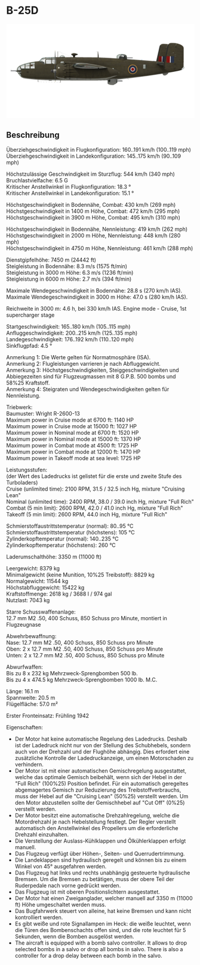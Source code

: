 # B-25D  
  
![b25draf](../images/b25draf.png)  
  
## Beschreibung  
  
Überziehgeschwindigkeit in Flugkonfiguration: 160..191 km/h (100..119 mph)  
Überziehgeschwindigkeit in Landekonfiguration: 145..175 km/h (90..109 mph)  
  
Höchstzulässige Geschwindigkeit im Sturzflug: 544 km/h (340 mph)  
Bruchlastvielfache: 6.5 G  
Kritischer Anstellwinkel in Flugkonfiguration: 18.3 °  
Kritischer Anstellwinkel in Landekonfiguration: 15.1 °  
  
Höchstgeschwindigkeit in Bodennähe, Combat: 430 km/h (269 mph)  
Höchstgeschwindigkeit in 1400 m Höhe, Combat: 472 km/h (295 mph)  
Höchstgeschwindigkeit in 3900 m Höhe, Combat: 495 km/h (310 mph)  
  
Höchstgeschwindigkeit in Bodennähe, Nennleistung: 419 km/h (262 mph)  
Höchstgeschwindigkeit in 2000 m Höhe, Nennleistung: 448 km/h (280 mph)  
Höchstgeschwindigkeit in 4750 m Höhe, Nennleistung: 461 km/h (288 mph)  
  
Dienstgipfelhöhe: 7450 m (24442 ft)  
Steigleistung in Bodennähe: 8.3 m/s (1575 ft/min)  
Steigleistung in 3000 m Höhe: 6.3 m/s (1236 ft/min)  
Steigleistung in 6000 m Höhe: 2.7 m/s (394 ft/min)  
  
Maximale Wendegeschwindigkeit in Bodennähe: 28.8 s (270 km/h IAS).  
Maximale Wendegeschwindigkeit in 3000 m Höhe: 47.0 s (280 km/h IAS).  
  
Reichweite in 3000 m: 4.6 h, bei 330 km/h IAS. Engine mode - Cruise, 1st supercharger stage  
  
Startgeschwindigkeit: 165..180 km/h (105..115 mph)  
Anfluggeschwindigkeit: 200..215 km/h (125..135 mph)  
Landegeschwindigkeit: 176..192 km/h (110..120 mph)  
Sinkflugpfad: 4.5 °  
  
Anmerkung 1: Die Werte gelten für Normatmosphäre (ISA).  
Anmerkung 2: Flugleistungen varrieren je nach Abfluggewicht.  
Anmerkung 3: Höchstgeschwindigkeiten, Steiggeschwindigkeiten und Abbiegezeiten sind für Flugzeugmassen mit 8 G.P.B. 500 bombs und 58%25 Kraftstoff.  
Anmerkung 4: Steigraten und Wendegeschwindigkeiten gelten für Nennleistung.  
  
Triebwerk:  
Baumuster: Wright R-2600-13  
Maximum power in Cruise mode at 6700 ft: 1140 HP  
Maximum power in Cruise mode at 15000 ft: 1027 HP  
Maximum power in Nominal mode at 6700 ft: 1520 HP  
Maximum power in Nominal mode at 15000 ft: 1370 HP  
Maximum power in Combat mode at 4500 ft: 1725 HP  
Maximum power in Combat mode at 12000 ft: 1470 HP  
Maximum power in Takeoff mode at sea level: 1725 HP  
  
Leistungsstufen:  
(der Wert des Ladedrucks ist gelistet für die erste und zweite Stufe des Turboladers)  
Cruise (unlimited time): 2100 RPM, 31.5 / 32.5 inch Hg, mixture "Cruising Lean"   
Nominal (unlimited time): 2400 RPM, 38.0 / 39.0 inch Hg, mixture "Full Rich"   
Combat (5 min limit): 2600 RPM, 42.0 / 41.0 inch Hg, mixture "Full Rich"    
Takeoff (5 min limit): 2600 RPM, 44.0 inch Hg, mixture "Full Rich"    
  
Schmierstoffaustrittstemperatur (normal): 80..95 °C  
Schmierstoffaustrittstemperatur (höchstens): 105 °C  
Zylinderkopftemperatur (normal): 140..235 °C  
Zylinderkopftemperatur (höchstens): 260 °C  
  
Laderumschalthöhe: 3350 m (11000 ft)  
  
Leergewicht: 8379 kg  
Minimalgewicht (keine Munition, 10%25 Treibstoff): 8829 kg  
Normalgewicht: 11544 kg  
Höchstabfluggewicht: 15422 kg  
Kraftstoffmenge: 2618 kg / 3688 l / 974 gal  
Nutzlast: 7043 kg  
  
Starre Schusswaffenanlage:  
12.7 mm M2 .50, 400 Schuss, 850 Schuss pro Minute, montiert in Flugzeugnase  
  
Abwehrbewaffnung:  
Nase: 12.7 mm M2 .50, 400 Schuss, 850 Schuss pro Minute  
Oben: 2 x 12.7 mm M2 .50, 400 Schuss, 850 Schuss pro Minute  
Unten: 2 x 12.7 mm M2 .50, 400 Schuss, 850 Schuss pro Minute  
  
Abwurfwaffen:  
Bis zu 8 x 232 kg Mehrzweck-Sprengbomben 500 lb.  
Bis zu 4 x 474.5 kg Mehrzweck-Sprengbomben 1000 lb. M.C.  
  
Länge: 16.1 m  
Spannweite: 20.5 m  
Flügelfläche: 57.0 m²  
  
Erster Fronteinsatz: Frühling 1942  
  
Eigenschaften:  
- Der Motor hat keine automatische Regelung des Ladedrucks. Deshalb ist der Ladedruck nicht nur von der Stellung des Schubhebels, sondern auch von der Drehzahl und der Flughöhe abhängig. Dies erfordert eine zusätzliche Kontrolle der Ladedruckanzeige, um einen Motorschaden zu verhindern.  
- Der Motor ist mit einer automatischen Gemischregelung ausgestattet, welche das optimale Gemisch beibehält, wenn sich der Hebel in der "Full Rich" (100%25) Position befindet. Für ein automatisch geregeltes abgemagertes Gemisch zur Reduzierung des Treibstoffverbrauchs, muss der Hebel auf die "Cruising Lean" (50%25) verstellt werden. Um den Motor abzustellen sollte der Gemischhebel auf "Cut Off" (0%25) verstellt werden.  
- Der Motor besitzt eine automatische Drehzahlregelung, welche die Motordrehzahl je nach Hebelstellung festlegt. Der Regler verstellt automatisch den Anstellwinkel des Propellers um die erforderliche Drehzahl einzuhalten.  
- Die Verstellung der Auslass-Kühlklappen und Ölkühlerklappen erfolgt manuell.  
- Das Flugzeug verfügt über Höhen-, Seiten- und Querrudertrimmung.  
- Die Landeklappen sind hydraulisch geregelt und können bis zu einem Winkel von 45° ausgefahren werden.  
- Das Flugzeug hat links und rechts unabhängig gesteuerte hydraulische Bremsen. Um die Bremsen zu betätigen, muss der obere Teil der Ruderpedale nach vorne gedrückt werden.  
- Das Flugzeug ist mit oberen Positionslichtern ausgestattet.  
- Der Motor hat einen Zweiganglader, welcher manuell auf 3350 m (11000 ft) Höhe umgeschaltet werden muss.  
- Das Bugfahrwerk steuert von alleine, hat keine Bremsen und kann nicht kontrolliert werden.  
- Es gibt weiße und rote Signallampen im Heck: die weiße leuchtet, wenn die Türen des Bombenschachts offen sind, und die rote leuchtet für 5 Sekunden, wenn die Bomben ausgelöst werden.  
- The aircraft is equipped with a bomb salvo controller. It allows to drop selected bombs in a salvo or drop all bombs in salvo. There is also a controller for a drop delay between each bomb in the salvo.  